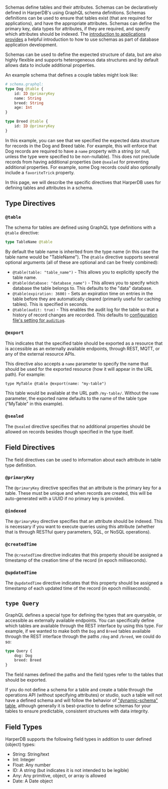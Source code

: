 Schemas define tables and their attributes. Schemas can be declaratively defined in HarperDB's using GraphQL schema definitions. Schemas definitions can be used to ensure that tables exist (that are required for applications), and have the appropriate attributes. Schemas can define the primary key, data types for attributes, if they are required, and specify which attributes should be indexed. The [introduction to applications provides](../applications) a helpful introduction to how to use schemas as part of database application development.

Schemas can be used to define the expected structure of data, but are also highly flexible and supports heterogeneous data structures and by default allows data to include additional properties. 

An example schema that defines a couple tables might look like:

```graphql
# schema.graphql:
type Dog @table {
	id: ID @primaryKey
	name: String
	breed: String
	age: Int
}

type Breed @table {
	id: ID @primaryKey
}
```
In this example, you can see that we specified the expected data structure for records in the Dog and Breed table. For example, this will enforce that Dog records are required to have a `name` property with a string (or null, unless the type were specified to be non-nullable). This does not preclude records from having additional properties (see `@sealed` for preventing additional properties. For example, some Dog records could also optionally include a `favoriteTrick` property. 

In this page, we will describe the specific directives that HarperDB uses for defining tables and attributes in a schema.

## Type Directives

### `@table`
The schema for tables are defined using GraphQL type definitions with a `@table` directive:

```graphql
type TableName @table
```

By default the table name is inherited from the type name (in this case the table name would be "TableName"). The `@table` directive supports several optional arguments (all of these are optional and can be freely combined):

* `@table(table: "table_name")` - This allows you to explicitly specify the table name.
* `@table(database: "database_name")` - This allows you to specify which database the table belongs to. This defaults to the "data" database.
* `@table(expiration: 3600)` - Sets an expiration time on entries in the table before they are automatically cleared (primarily useful for caching tables). This is specified in seconds.
* `@table(audit: true)` - This enables the audit log for the table so that a history of record changes are recorded. This defaults to [configuration file's setting for `auditLog`](../configuration.md#logging).

### `@export`
This indicates that the specified table should be exported as a resource that is accessible as an externally available endpoints, through REST, MQTT, or any of the external resource APIs.

This directive also accepts a `name` parameter to specify the name that should be used for the exported resource (how it will appear in the URL path). For example:
```
type MyTable @table @export(name: "my-table")
```
This table would be available at the URL path `/my-table/`. Without the `name` parameter, the exported name defaults to the name of the table type ("MyTable" in this example).

### `@sealed`
The `@sealed` directive specifies that no additional properties should be allowed on records besides though specified in the type itself.

## Field Directives

The field directives can be used to information about each attribute in table type definition.

### `@primaryKey`

The `@primaryKey` directive specifies that an attribute is the primary key for a table. These must be unique and when records are created, this will be auto-generated with a UUID if no primary key is provided.

### `@indexed`
The `@primaryKey` directive specifies that an attribute should be indexed. This is necessary if you want to execute queries using this attribute (whether that is through RESTful query parameters, SQL, or NoSQL operations).

### `@createdTime`
The `@createdTime` directive indicates that this property should be assigned a timestamp of the creation time of the record (in epoch milliseconds).

### `@updatedTime`
The `@updatedTime` directive indicates that this property should be assigned a timestamp of each updated time of the record (in epoch milliseconds).

## `type Query`
GraphQL defines a special type for defining the types that are queryable, or accessible as externally available endpoints. You can specifically define which tables are available through the REST interface by using this type. For example, if we wanted to make both the `Dog` and `Breed` tables available through the REST interface through the paths `/dog` and `/breed`, we could do so:

```graphql
type Query {
	dog: Dog
	breed: Breed
}
```
The field names defined the paths and the field types refer to the tables that should be exported.

If you do not define a schema for a table and create a table through the operations API (without specifying attributes) or studio, such a table will not have a defined schema and will follow the behavior of ["dynamic-schema" table](./dynamic-schema.md), although generally it is best-practice to define schemas for your tables to ensure predictable, consistent structures with data integrity.

## Field Types
HarperDB supports the following field types in addition to user defined (object) types:
* String: String/text
* Int: Integer
* Float: Any number
* ID: A string (but indicates it is not intended to be legible)
* Any: Any primitive, object, or array is allowed
* Date: A Date object
